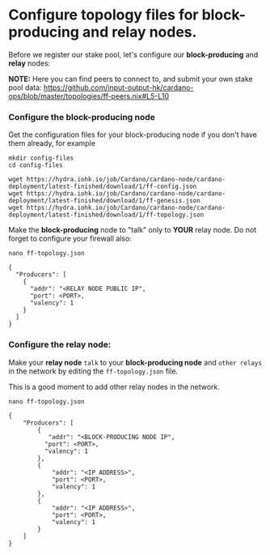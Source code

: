 # Configure topology files for block-producing and relay nodes.

Before we register our stake pool, let's configure our __block-producing__ and __relay__ nodes:

__NOTE:__ Here you can find peers to connect to, and submit your own stake pool data:  https://github.com/input-output-hk/cardano-ops/blob/master/topologies/ff-peers.nix#L5-L10

### Configure the block-producing node

Get the configuration files for your block-producing node if you don't have them already, for example

    mkdir config-files
    cd config-files     

    wget https://hydra.iohk.io/job/Cardano/cardano-node/cardano-deployment/latest-finished/download/1/ff-config.json
    wget https://hydra.iohk.io/job/Cardano/cardano-node/cardano-deployment/latest-finished/download/1/ff-genesis.json
    wget https://hydra.iohk.io/job/Cardano/cardano-node/cardano-deployment/latest-finished/download/1/ff-topology.json

Make the __block-producing__ node to "talk" only to __YOUR__ relay node. Do not forget to configure your firewall also:

    nano ff-topology.json

  	{
  	  "Producers": [
  	    {
  	      "addr": "<RELAY NODE PUBLIC IP",
  	      "port": <PORT>,
  	      "valency": 1
  	    }
  	  ]
  	}

### Configure the relay node:

Make your __relay node__ `talk` to your __block-producing node__ and `other relays` in the network by editing the `ff-topology.json` file.

This is a good moment to add other relay nodes in the network.  

    nano ff-topology.json

  	{
  		"Producers": [
  			{
  			   "addr": "<BLOCK-PRODUCING NODE IP",
  		      "port": <PORT>,
  		      "valency": 1
  			},
  			{
  				"addr": "<IP ADDRESS>",
  				"port": <PORT>,
  				"valency": 1
  			},
  			{
  				"addr": "<IP ADDRESS>",
  				"port": <PORT>,
  				"valency": 1
  			}
  		]
  	}
